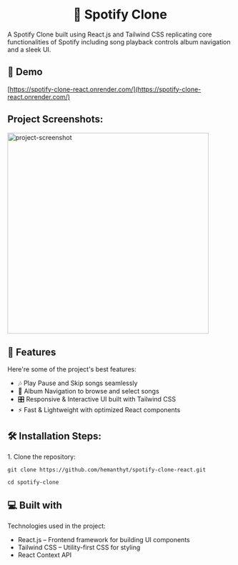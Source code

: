 <h1 align="center" id="title">🎵 Spotify Clone</h1>

<p id="description">A Spotify Clone built using React.js and Tailwind CSS replicating core functionalities of Spotify including song playback controls album navigation and a sleek UI.</p>

<h2>🚀 Demo</h2>

[https://spotify-clone-react.onrender.com/](https://spotify-clone-react.onrender.com/)

<h2>Project Screenshots:</h2>

<img src="https://s3-alpha.figma.com/hub/file/3581673503/6edcf268-4aad-48ea-b149-9db20e818bbb-cover.png" alt="project-screenshot" width="450" height="450/">

<h2>🧐 Features</h2>

Here're some of the project's best features:

*   🎶 Play Pause and Skip songs seamlessly
*   📂 Album Navigation to browse and select songs
*   🎛️ Responsive & Interactive UI built with Tailwind CSS
*   ⚡ Fast & Lightweight with optimized React components

<h2>🛠️ Installation Steps:</h2>

<p>1. Clone the repository:</p>

```
git clone https://github.com/hemanthyt/spotify-clone-react.git 
```

```
cd spotify-clone
```

  
  
<h2>💻 Built with</h2>

Technologies used in the project:

*   React.js – Frontend framework for building UI components
*   Tailwind CSS – Utility-first CSS for styling
*   React Context API
